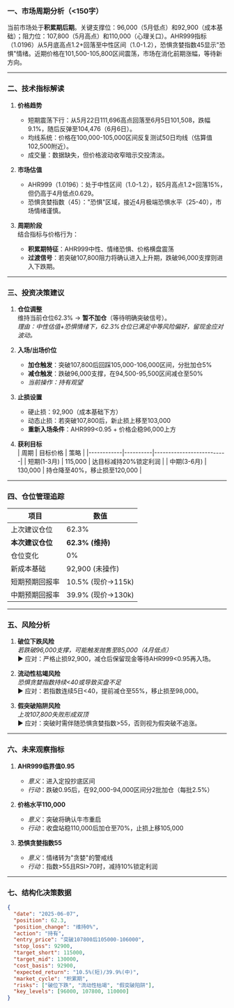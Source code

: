 ### 一、市场周期分析（<150字）
当前市场处于**积累期后期**。关键支撑位：96,000（5月低点）和92,900（成本基础）；阻力位：107,800（5月高点）和110,000（心理关口）。AHR999指标（1.0196）从5月底高点1.2+回落至中性区间（1.0-1.2），恐惧贪婪指数45显示"恐惧"情绪。近期价格在101,500-105,800区间震荡，市场在消化前期涨幅，等待新方向。

---

### 二、技术指标解读
1. **价格趋势**  
   - 短期震荡下行：从5月22日111,696高点回落至6月5日101,508，跌幅9.1%，随后反弹至104,476（6月6日）。  
   - 均线系统：价格在100,000-105,000区间反复测试50日均线（估算值102,500附近）。  
   - 成交量：数据缺失，但价格波动收窄暗示交投清淡。

2. **市场估值**  
   - AHR999（1.0196）：处于中性区间（1.0-1.2），较5月高点1.2+回落15%，但仍高于4月低点0.629。  
   - 恐惧贪婪指数（45）："恐惧"区域，接近4月极端恐惧水平（25-40），市场情绪谨慎。

3. **周期阶段**  
   结合指标与价格行为：  
   - **积累期特征**：AHR999中性、情绪恐惧、价格横盘震荡  
   - **过渡信号**：若突破107,800阻力将确认进入上升期，跌破96,000支撑则进入下跌期。

---

### 三、投资决策建议  
1. **仓位调整**  
   维持当前仓位62.3% → **暂不加仓**（等待明确突破信号）。  
   *理由：中性估值+恐惧情绪下，62.3%仓位已满足中等风险偏好，留现金应对波动。*

2. **入场/出场价位**  
   - **加仓触发**：突破107,800后回踩105,000-106,000区间，分批加仓5%  
   - **减仓触发**：跌破96,000支撑，在94,500-95,500区间减仓至50%  
   - *当前操作：持有观望*

3. **止损设置**  
   - 硬止损：92,900（成本基础下方）  
   - 动态止损：若突破107,800后，新止损上移至103,000  
   - **重新入场条件**：AHR999<0.95 + 价格企稳96,000上方

4. **获利目标**  
   | 周期       | 目标价格 | 策略                     |
   |------------|----------|--------------------------|
   | 短期(1-3月) | 115,000  | 达目标减持20%锁定利润    |
   | 中期(3-6月) | 130,000  | 持仓降至40%，移止损至120,000 |

---

### 四、仓位管理追踪
| 项目               | 数值              |
|--------------------|-------------------|
| 上次建议仓位       | 62.3%             |
| **本次建议仓位**   | **62.3% (维持)**  |
| 仓位变化           | 0%                |
| 新成本基础         | 92,900 (未操作)   |
| 短期预期回报率     | 10.5% (现价→115k) |
| 中期预期回报率     | 39.9% (现价→130k) |

---

### 五、风险分析
1. **破位下跌风险**  
   *若跌破96,000支撑，可能触发抛售至85,000（4月低点）*  
   ▶ 应对：严格止损92,900，减仓后保留现金等待AHR999<0.95再入场。

2. **流动性枯竭风险**  
   *恐惧贪婪指数持续<40或导致买盘不足*  
   ▶ 应对：若指数连续5日<40，提前减仓至55%，移止损至98,000。

3. **假突破陷阱风险**  
   *上攻107,800失败形成双顶*  
   ▶ 应对：突破时需伴随恐惧贪婪指数>55，否则视为假突破不追涨。

---

### 六、未来观察指标
1. **AHR999临界值0.95**  
   - *意义*：进入定投抄底区间  
   - *行动*：跌破0.95后，在92,000-94,000区间分2批加仓（每批2.5%）

2. **价格水平110,000**  
   - *意义*：突破将确认牛市重启  
   - *行动*：收盘站稳110,000后加仓至70%，止损上移105,000

3. **恐惧贪婪指数55**  
   - *意义*：情绪转为"贪婪"的警戒线  
   - *行动*：指数>55且RSI>70时，减持10%锁定利润

---

### 七、结构化决策数据
```json
{
  "date": "2025-06-07",
  "position": 62.3,
  "position_change": "维持0%",
  "action": "持有",
  "entry_price": "突破107800后105000-106000",
  "stop_loss": 92900,
  "target_short": 115000,
  "target_mid": 130000,
  "cost_basis": 92900,
  "expected_return": "10.5%(短)/39.9%(中)",
  "market_cycle": "积累期",
  "risks": ["破位下跌", "流动性枯竭", "假突破陷阱"],
  "key_levels": [96000, 107800, 110000]
}
```